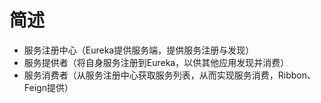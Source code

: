 # 简述

 - 服务注册中心（Eureka提供服务端，提供服务注册与发现）
 - 服务提供者（将自身服务注册到Eureka，以供其他应用发现并消费）
 - 服务消费者（从服务注册中心获取服务列表，从而实现服务消费，Ribbon、Feign提供）